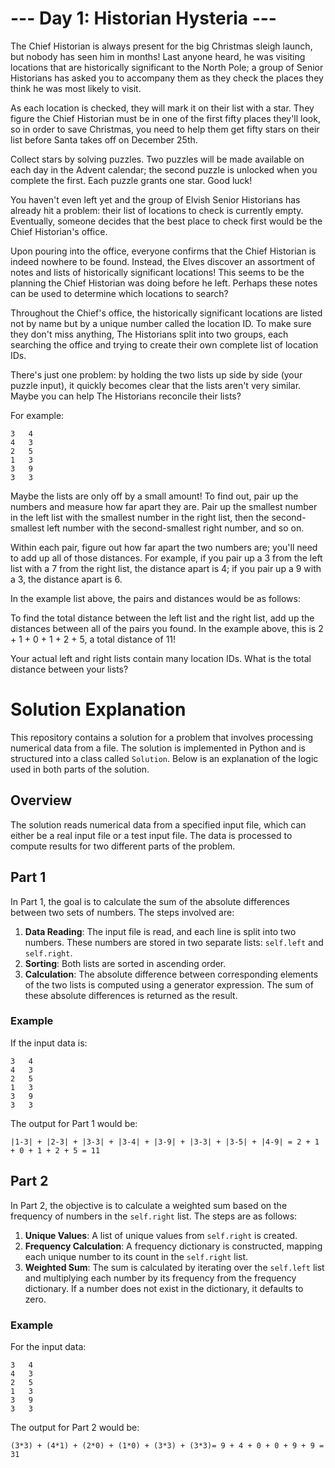 # --- Day 1: Historian Hysteria ---

The Chief Historian is always present for the big Christmas sleigh launch, but nobody has seen him in months! Last anyone heard, he was visiting locations that are historically significant to the North Pole; a group of Senior Historians has asked you to accompany them as they check the places they think he was most likely to visit.

As each location is checked, they will mark it on their list with a star. They figure the Chief Historian must be in one of the first fifty places they'll look, so in order to save Christmas, you need to help them get fifty stars on their list before Santa takes off on December 25th.

Collect stars by solving puzzles.  Two puzzles will be made available on each day in the Advent calendar; the second puzzle is unlocked when you complete the first.  Each puzzle grants one star. Good luck!

You haven't even left yet and the group of Elvish Senior Historians has already hit a problem: their list of locations to check is currently empty. Eventually, someone decides that the best place to check first would be the Chief Historian's office.

Upon pouring into the office, everyone confirms that the Chief Historian is indeed nowhere to be found. Instead, the Elves discover an assortment of notes and lists of historically significant locations! This seems to be the planning the Chief Historian was doing before he left. Perhaps these notes can be used to determine which locations to search?

Throughout the Chief's office, the historically significant locations are listed not by name but by a unique number called the location ID. To make sure they don't miss anything, The Historians split into two groups, each searching the office and trying to create their own complete list of location IDs.

There's just one problem: by holding the two lists up side by side (your puzzle input), it quickly becomes clear that the lists aren't very similar. Maybe you can help The Historians reconcile their lists?

For example:

```shell
3   4
4   3
2   5
1   3
3   9
3   3

```
Maybe the lists are only off by a small amount! To find out, pair up the numbers and measure how far apart they are. Pair up the smallest number in the left list with the smallest number in the right list, then the second-smallest left number with the second-smallest right number, and so on.

Within each pair, figure out how far apart the two numbers are; you'll need to add up all of those distances. For example, if you pair up a 3 from the left list with a 7 from the right list, the distance apart is 4; if you pair up a 9 with a 3, the distance apart is 6.

In the example list above, the pairs and distances would be as follows:

To find the total distance between the left list and the right list, add up the distances between all of the pairs you found. In the example above, this is 2 + 1 + 0 + 1 + 2 + 5, a total distance of 11!

Your actual left and right lists contain many location IDs. What is the total distance between your lists?

# Solution Explanation

This repository contains a solution for a problem that involves processing numerical data from a file. The solution is implemented in Python and is structured into a class called `Solution`. Below is an explanation of the logic used in both parts of the solution.

## Overview

The solution reads numerical data from a specified input file, which can either be a real input file or a test input file. The data is processed to compute results for two different parts of the problem.

## Part 1

In Part 1, the goal is to calculate the sum of the absolute differences between two sets of numbers. The steps involved are:

1. **Data Reading**: The input file is read, and each line is split into two numbers. These numbers are stored in two separate lists: `self.left` and `self.right`.
2. **Sorting**: Both lists are sorted in ascending order.
3. **Calculation**: The absolute difference between corresponding elements of the two lists is computed using a generator expression. The sum of these absolute differences is returned as the result.

### Example

If the input data is:

```shell
3   4
4   3
2   5
1   3
3   9
3   3
```
The output for Part 1 would be:

```shell
|1-3| + |2-3| + |3-3| + |3-4| + |3-9| + |3-3| + |3-5| + |4-9| = 2 + 1 + 0 + 1 + 2 + 5 = 11
```

## Part 2

In Part 2, the objective is to calculate a weighted sum based on the frequency of numbers in the `self.right` list. The steps are as follows:

1. **Unique Values**: A list of unique values from `self.right` is created.
2. **Frequency Calculation**: A frequency dictionary is constructed, mapping each unique number to its count in the `self.right` list.
3. **Weighted Sum**: The sum is calculated by iterating over the `self.left` list and multiplying each number by its frequency from the frequency dictionary. If a number does not exist in the dictionary, it defaults to zero.

### Example

For the input data:

```shell
3   4
4   3
2   5
1   3
3   9
3   3
```

The output for Part 2 would be:

```shell
(3*3) + (4*1) + (2*0) + (1*0) + (3*3) + (3*3)= 9 + 4 + 0 + 0 + 9 + 9 = 31
```
